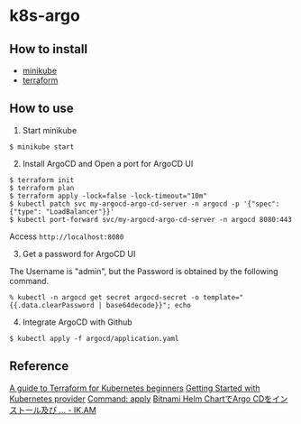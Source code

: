 # k8s-argo
## How to install
- [minikube](https://minikube.sigs.k8s.io/docs/start/)
- [terraform](https://developer.hashicorp.com/terraform/tutorials/aws-get-started/install-cli)

## How to use
1. Start minikube
```
$ minikube start
```
2. Install ArgoCD and Open a port for ArgoCD UI
```
$ terraform init
$ terraform plan
$ terraform apply -lock=false -lock-timeout="10m"
$ kubectl patch svc my-argocd-argo-cd-server -n argocd -p '{"spec": {"type": "LoadBalancer"}}'
$ kubectl port-forward svc/my-argocd-argo-cd-server -n argocd 8080:443
```
Access `http://localhost:8080`

3. Get a password for ArgoCD UI

The Username is "admin", but the Password is obtained by the following command.
```
% kubectl -n argocd get secret argocd-secret -o template="{{.data.clearPassword | base64decode}}"; echo
```
4. Integrate ArgoCD with Github
```
$ kubectl apply -f argocd/application.yaml
```

## Reference
[A guide to Terraform for Kubernetes beginners](https://opensource.com/article/20/7/terraform-kubernetes)
[Getting Started with Kubernetes provider](https://registry.terraform.io/providers/hashicorp/kubernetes/latest/docs/guides/getting-started#kubernetes)
[Command: apply](https://developer.hashicorp.com/terraform/cli/commands/apply)
[Bitnami Helm ChartでArgo CDをインストール及び ... - IK.AM](https://ik.am/entries/659)